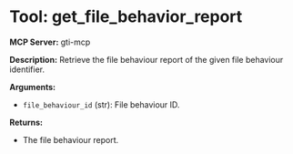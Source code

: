 # Tool: get_file_behavior_report

**MCP Server:** gti-mcp

**Description:** Retrieve the file behaviour report of the given file behaviour identifier.

**Arguments:**

*   `file_behaviour_id` (str): File behaviour ID.

**Returns:**

*   The file behaviour report.
